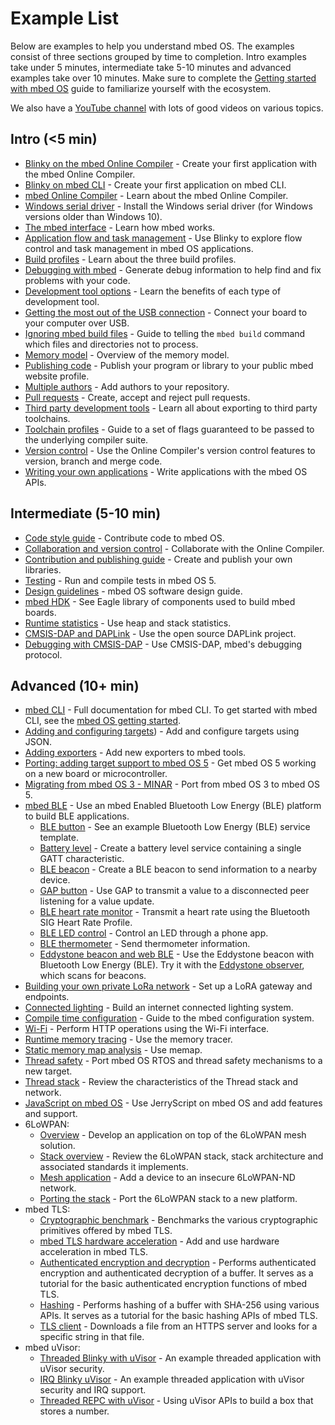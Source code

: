 # Example List

Below are examples to help you understand mbed OS. The examples consist of three sections grouped by time to completion. Intro examples take under 5 minutes, intermediate take 5-10 minutes and advanced examples take over 10 minutes. Make sure to complete the [Getting started with mbed OS]() guide to familiarize yourself with the ecosystem. 

We also have a [YouTube channel](http://www.youtube.com/armmbed) with lots of good videos on various topics.

## Intro (<5 min)

- [Blinky on the mbed Online Compiler](https://docs.mbed.com/docs/mbed-os-handbook/en/latest/getting_started/blinky_compiler/) - Create your first application with the mbed Online Compiler.
- [Blinky on mbed CLI](https://docs.mbed.com/docs/mbed-os-handbook/en/latest/getting_started/blinky_cli/) - Create your first application on mbed CLI.
- [mbed Online Compiler](https://docs.mbed.com/docs/mbed-os-handbook/en/latest/dev_tools/online_comp/) - Learn about the mbed Online Compiler.
- [Windows serial driver](https://docs.mbed.com/docs/mbed-os-handbook/en/latest/getting_started/what_need/) - Install the Windows serial driver (for Windows versions older than Windows 10).
- [The mbed interface](https://docs.mbed.com/docs/mbed-os-handbook/en/latest/getting_started/mbed_interface/) - Learn how mbed works.
- [Application flow and task management](https://docs.mbed.com/docs/mbed-os-handbook/en/latest/getting_started/flow_control/) - Use Blinky to explore flow control and task management in mbed OS applications.
- [Build profiles](https://docs.mbed.com/docs/mbed-os-handbook/en/latest/dev_tools/build_profiles/) - Learn about the three build profiles.
- [Debugging with mbed](https://docs.mbed.com/docs/mbed-os-handbook/en/latest/advanced/debugging/) - Generate debug information to help find and fix problems with your code.
- [Development tool options](https://docs.mbed.com/docs/mbed-os-handbook/en/latest/dev_tools/options/) - Learn the benefits of each type of development tool.
- [Getting the most out of the USB connection](https://docs.mbed.com/docs/mbed-os-handbook/en/latest/getting_started/serial_communication/) - Connect your board to your computer over USB.
- [Ignoring mbed build files](https://docs.mbed.com/docs/mbed-os-handbook/en/latest/advanced/mbedignore/) - Guide to telling the `mbed build` command which files and directories not to process.
- [Memory model](https://docs.mbed.com/docs/mbed-os-handbook/en/latest/concepts/memory_model/) - Overview of the memory model.
- [Publishing code](https://docs.mbed.com/docs/mbed-os-handbook/en/latest/collab/publishing_code/) - Publish your program or library to your public mbed website profile.
- [Multiple authors](https://docs.mbed.com/docs/mbed-os-handbook/en/latest/collab/mult_auth/) - Add authors to your repository.
- [Pull requests](https://docs.mbed.com/docs/mbed-os-handbook/en/latest/collab/pull_requests/) - Create, accept and reject pull requests.
- [Third party development tools](https://docs.mbed.com/docs/mbed-os-handbook/en/latest/dev_tools/third_party/) - Learn all about exporting to third party toolchains.
- [Toolchain profiles](https://docs.mbed.com/docs/mbed-os-handbook/en/latest/advanced/toolchain_profiles/) - Guide to a set of flags guaranteed to be passed to the underlying compiler suite.
- [Version control](https://docs.mbed.com/docs/mbed-os-handbook/en/latest/collab/versions/) - Use the Online Compiler's version control features to version, branch and merge code.
- [Writing your own applications](https://docs.mbed.com/docs/mbed-os-handbook/en/latest/APIs/intro/) - Write applications with the mbed OS APIs.

## Intermediate (5-10 min)

- [Code style guide](https://docs.mbed.com/docs/mbed-os-handbook/en/latest/cont/code_style/) - Contribute code to mbed OS.
- [Collaboration and version control](https://docs.mbed.com/docs/mbed-os-handbook/en/latest/collab/collab_intro/) - Collaborate with the Online Compiler.
- [Contribution and publishing guide](https://docs.mbed.com/docs/mbed-os-handbook/en/latest/cont/contributing/) - Create and publish your own libraries.
- [Testing](https://docs.mbed.com/docs/mbed-os-handbook/en/latest/advanced/testing/) - Run and compile tests in mbed OS 5.
- [Design guidelines](https://docs.mbed.com/docs/mbed-os-handbook/en/latest/cont/design_guidelines/) - mbed OS software design guide.
- [mbed HDK](https://docs.mbed.com/docs/mbed-hardware-development-kit/en/latest/) - See Eagle library of components used to build mbed boards.
- [Runtime statistics](https://docs.mbed.com/docs/mbed-os-handbook/en/latest/advanced/runtime_stats/) - Use heap and stack statistics.
- [CMSIS-DAP and DAPLink](https://docs.mbed.com/docs/mbed-os-handbook/en/latest/advanced/DAP/) - Use the open source DAPLink project.
- [Debugging with CMSIS-DAP](https://docs.mbed.com/docs/debugging-on-mbed/en/latest/) - Use CMSIS-DAP, mbed's debugging protocol.

## Advanced (10+ min)

- [mbed CLI](https://docs.mbed.com/docs/mbed-os-handbook/en/latest/dev_tools/cli/) - Full documentation for mbed CLI. To get started with mbed CLI, see the [mbed OS getting started](https://docs.mbed.com/docs/mbed-os-handbook/en/latest/getting_started/blinky_cli/).
- [Adding and configuring targets](https://docs.mbed.com/docs/mbed-os-handbook/en/latest/advanced/mbed_targets/)) - Add and configure targets using JSON.
- [Adding exporters](https://docs.mbed.com/docs/mbed-os-handbook/en/latest/cont/adding_exporters/) - Add new exporters to mbed tools.
- [Porting: adding target support to mbed OS 5](https://docs.mbed.com/docs/mbed-os-handbook/en/latest/advanced/porting_guide/) - Get mbed OS 5 working on a new board or microcontroller.
- [Migrating from mbed OS 3 - MINAR](https://docs.mbed.com/docs/mbed-os-handbook/en/latest/advanced/MINAR_migration/) - Port from mbed OS 3 to mbed OS 5.
- [mbed BLE](https://docs.mbed.com/docs/ble-intros/en/latest/) - Use an mbed Enabled Bluetooth Low Energy (BLE) platform to build BLE applications.
    - [BLE button](https://developer.mbed.org/teams/mbed-os-examples/code/mbed-os-example-ble-Button/) - See an example Bluetooth Low Energy (BLE) service template.
    - [Battery level](https://developer.mbed.org/teams/mbed-os-examples/code/mbed-os-example-ble-BatteryLevel/) - Create a battery level service containing a single GATT characteristic.
    - [BLE beacon](https://developer.mbed.org/teams/mbed-os-examples/code/mbed-os-example-ble-Beacon/) - Create a BLE beacon to send information to a nearby device.
    - [GAP button](https://developer.mbed.org/teams/mbed-os-examples/code/mbed-os-example-ble-GAPButton/) - Use GAP to transmit a value to a disconnected peer listening for a value update.
    - [BLE heart rate monitor](https://developer.mbed.org/teams/mbed-os-examples/code/mbed-os-example-ble-HeartRate/) - Transmit a heart rate using the Bluetooth SIG Heart Rate Profile.
    - [BLE LED control](https://developer.mbed.org/teams/mbed-os-examples/code/mbed-os-example-ble-LED/) - Control an LED through a phone app.
    - [BLE thermometer](https://developer.mbed.org/teams/mbed-os-examples/code/mbed-os-example-ble-Thermometer/) - Send thermometer information.
    - [Eddystone beacon and web BLE](https://github.com/armmbed/mbed-os) - Use the Eddystone beacon with Bluetooth Low Energy (BLE). Try it with the [Eddystone observer](https://developer.mbed.org/teams/mbed-os-examples/code/mbed-os-example-ble-EddystoneObserver/), which scans for beacons.
- [Building your own private LoRa network](https://docs.mbed.com/docs/lora-with-mbed/en/latest/intro-to-lora/) - Set up a LoRA gateway and endpoints.
- [Connected lighting](https://docs.mbed.com/docs/building-an-internet-connected-lighting-system/en/latest/) - Build an internet connected lighting system.
- [Compile time configuration](https://docs.mbed.com/docs/mbed-os-handbook/en/latest/advanced/config_system/) - Guide to the mbed configuration system.
- [Wi-Fi](https://github.com/ARMmbed/mbed-os-example-wifi) - Perform HTTP operations using the Wi-Fi interface.
- [Runtime memory tracing](https://docs.mbed.com/docs/mbed-os-handbook/en/latest/advanced/runtime_mem_trace/) - Use the memory tracer.
- [Static memory map analysis](https://docs.mbed.com/docs/mbed-os-handbook/en/latest/concepts/memap/) - Use memap.
- [Thread safety](https://docs.mbed.com/docs/mbed-os-handbook/en/latest/concepts/thread_safety/) - Port mbed OS RTOS and thread safety mechanisms to a new target.
- [Thread stack](https://docs.mbed.com/docs/arm-ipv66lowpan-stack/en/latest/thread_overview/) - Review the characteristics of the Thread stack and network.
- [JavaScript on mbed OS](https://developer.mbed.org/javascript-on-mbed/) - Use JerryScript on mbed OS and add features and support.
- 6LoWPAN:
    - [Overview](https://docs.mbed.com/docs/arm-ipv66lowpan-stack/en/latest/quick_start_intro/) - Develop an application on top of the 6LoWPAN mesh solution.
    - [Stack overview](https://docs.mbed.com/docs/arm-ipv66lowpan-stack/en/latest/01_overview/) - Review the 6LoWPAN stack, stack architecture and associated standards it implements.
    - [Mesh application](https://developer.mbed.org/teams/mbed-os-examples/code/mbed-os-example-mesh-minimal/) - Add a device to an insecure 6LoWPAN-ND network.
    - [Porting the stack](https://docs.mbed.com/docs/arm-ipv66lowpan-stack/en/latest/16_API_porting/) - Port the 6LoWPAN stack to a new platform.
- mbed TLS:
    - [Cryptographic benchmark](https://developer.mbed.org/teams/mbed-os-examples/code/mbed-os-example-tls-benchmark/) - Benchmarks the various cryptographic primitives offered by mbed TLS.
    - [mbed TLS hardware acceleration](https://docs.mbed.com/docs/mbed-os-handbook/en/latest/advanced/tls_hardware_acceleration/) - Add and use hardware acceleration in mbed TLS.
    - [Authenticated encryption and decryption](https://developer.mbed.org/teams/mbed-os-examples/code/mbed-os-example-tls-authcrypt/) - Performs authenticated encryption and authenticated decryption of a buffer. It serves as a tutorial for the basic authenticated encryption functions of mbed TLS.
    - [Hashing](https://developer.mbed.org/teams/mbed-os-examples/code/mbed-os-example-tls-hashing/) - Performs hashing of a buffer with SHA-256 using various APIs. It serves as a tutorial for the basic hashing APIs of mbed TLS.
    - [TLS client](https://developer.mbed.org/teams/mbed-os-examples/code/mbed-os-example-tls-tls-client/) -  Downloads a file from an HTTPS server and looks for a specific string in that file.
- mbed uVisor:
    - [Threaded Blinky with uVisor](https://github.com/ARMmbed/mbed-os-example-uvisor-thread) - An example threaded application with uVisor security.
    - [IRQ Blinky uVisor](https://github.com/ARMmbed/mbed-os-example-uvisor) - An example threaded application with uVisor security and IRQ support.
    - [Threaded REPC with uVisor](https://github.com/ARMmbed/mbed-os-example-uvisor-number-store) - Using uVisor APIs to build a box that stores a number.

